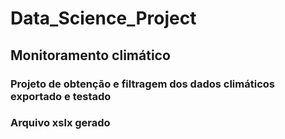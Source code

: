 # Data_Science_Project

## Monitoramento climático 
### Projeto de obtenção e filtragem dos dados climáticos exportado e testado
### Arquivo xslx gerado